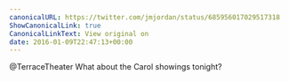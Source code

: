```yaml
---
canonicalURL: https://twitter.com/jmjordan/status/685956017029517318
ShowCanonicalLink: true
CanonicalLinkText: View original on
date: 2016-01-09T22:47:13+00:00
---
```

@TerraceTheater What about the Carol showings tonight?